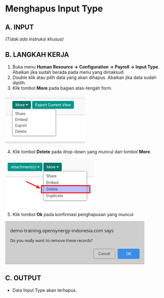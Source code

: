 # Menghapus Input Type

## A. INPUT

*(Tidak ada instruksi khusus)*

## B. LANGKAH KERJA

1. Buka menu **Human Resource -> Configuration -> Payroll -> Input Type**. Abaikan jika sudah berada pada menu yang dimaksud.
2. Double klik atau pilih data yang akan dihapus. Abaikan jika data sudah dipilih.
3. Klik tombol **More** pada bagian atas-tengah form.

![](../../img/general-button/tombol-more.png)

4. Klik tombol **Delete** pada drop-down yang muncul dari tombol **More**.

![](../../img/general-button/tombol-delete.png)

5. Klik tombol **Ok** pada konfirmasi penghapusan yang muncul

![](../../img/general-button/tombol-hapus-ok.png)

## C. OUTPUT

* Data Input Type akan terhapus.
